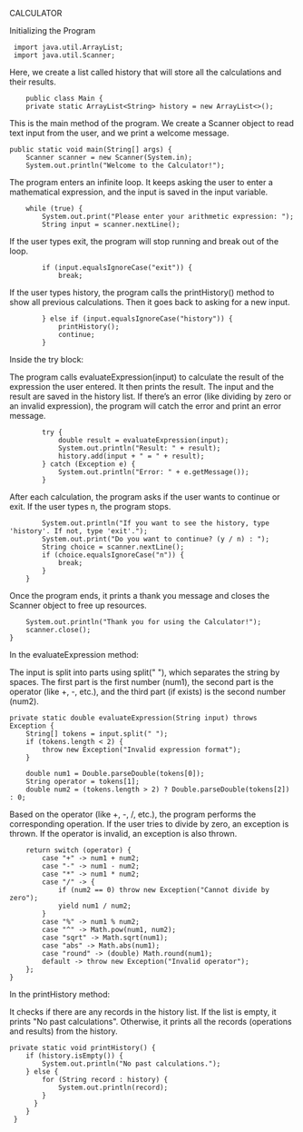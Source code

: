 CALCULATOR

Initializing the Program

     import java.util.ArrayList;
     import java.util.Scanner;

Here, we create a list called history that will store all the calculations and their results.

        public class Main {
        private static ArrayList<String> history = new ArrayList<>();

This is the main method of the program. We create a Scanner object to read text input from the user, and we print a welcome message.

    public static void main(String[] args) {
        Scanner scanner = new Scanner(System.in);
        System.out.println("Welcome to the Calculator!");
        
The program enters an infinite loop. It keeps asking the user to enter a mathematical expression, and the input is saved in the input variable.

        while (true) {
            System.out.print("Please enter your arithmetic expression: ");
            String input = scanner.nextLine();

If the user types exit, the program will stop running and break out of the loop.

            if (input.equalsIgnoreCase("exit")) {
                break;

If the user types history, the program calls the printHistory() method to show all previous calculations. Then it goes back to asking for a new input.
            
            } else if (input.equalsIgnoreCase("history")) {
                printHistory();
                continue;
            }
Inside the try block:

The program calls evaluateExpression(input) to calculate the result of the expression the user entered.
It then prints the result.
The input and the result are saved in the history list.
If there’s an error (like dividing by zero or an invalid expression), the program will catch the error and print an error message.

            try {
                double result = evaluateExpression(input);
                System.out.println("Result: " + result);
                history.add(input + " = " + result);
            } catch (Exception e) {
                System.out.println("Error: " + e.getMessage());
            }
After each calculation, the program asks if the user wants to continue or exit. If the user types n, the program stops.

            System.out.println("If you want to see the history, type 'history'. If not, type 'exit'.");
            System.out.print("Do you want to continue? (y / n) : ");
            String choice = scanner.nextLine();
            if (choice.equalsIgnoreCase("n")) {
                break;
            }
        }
Once the program ends, it prints a thank you message and closes the Scanner object to free up resources.

        System.out.println("Thank you for using the Calculator!");
        scanner.close();
    }
In the evaluateExpression method:

The input is split into parts using split(" "), which separates the string by spaces.
The first part is the first number (num1), the second part is the operator (like +, -, etc.), and the third part (if exists) is the second number (num2).

    private static double evaluateExpression(String input) throws Exception {
        String[] tokens = input.split(" ");
        if (tokens.length < 2) {
            throw new Exception("Invalid expression format");
        }

        double num1 = Double.parseDouble(tokens[0]);
        String operator = tokens[1];
        double num2 = (tokens.length > 2) ? Double.parseDouble(tokens[2]) : 0;
Based on the operator (like +, -, /, etc.), the program performs the corresponding operation.
If the user tries to divide by zero, an exception is thrown.
If the operator is invalid, an exception is also thrown.

        return switch (operator) {
            case "+" -> num1 + num2;
            case "-" -> num1 - num2;
            case "*" -> num1 * num2;
            case "/" -> {
                if (num2 == 0) throw new Exception("Cannot divide by zero");
                yield num1 / num2;
            }
            case "%" -> num1 % num2;
            case "^" -> Math.pow(num1, num2);
            case "sqrt" -> Math.sqrt(num1);
            case "abs" -> Math.abs(num1);
            case "round" -> (double) Math.round(num1);
            default -> throw new Exception("Invalid operator");
        };
    }
In the printHistory method:

It checks if there are any records in the history list.
If the list is empty, it prints "No past calculations".
Otherwise, it prints all the records (operations and results) from the history.

    private static void printHistory() {
        if (history.isEmpty()) {
            System.out.println("No past calculations.");
        } else {
            for (String record : history) {
                System.out.println(record);
            }
          }
        }
     }
